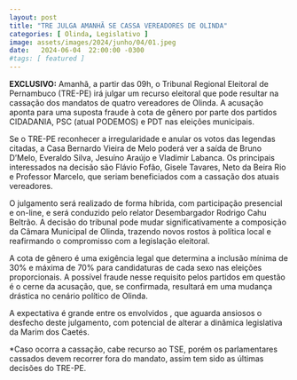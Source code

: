 ```yaml
---
layout: post
title: "TRE JULGA AMANHÃ SE CASSA VEREADORES DE OLINDA"
categories: [ Olinda, Legislativo ]
image: assets/images/2024/junho/04/01.jpeg
date:   2024-06-04  22:00:00 -0300
#tags: [ featured ]
---
```


**EXCLUSIVO:** Amanhã, a partir das 09h, o Tribunal Regional Eleitoral de Pernambuco (TRE-PE) irá julgar um recurso eleitoral que pode resultar na cassação dos mandatos de quatro vereadores de Olinda. A acusação aponta para uma suposta fraude à cota de gênero por parte dos partidos CIDADANIA, PSC (atual PODEMOS) e PDT nas eleições municipais.

Se o TRE-PE reconhecer a irregularidade e anular os votos das legendas citadas, a Casa Bernardo Vieira de Melo poderá ver a saída de Bruno D’Melo, Everaldo Silva, Jesuíno Araújo e Vladimir Labanca. Os principais interessados na decisão são Flávio Fofão, Gisele Tavares, Neto da Beira Rio e Professor Marcelo, que seriam beneficiados com a cassação dos atuais vereadores.

O julgamento será realizado de forma híbrida, com participação presencial e on-line, e será conduzido pelo relator Desembargador Rodrigo Cahu Beltrão. A decisão do tribunal pode mudar significativamente a composição da Câmara Municipal de Olinda, trazendo novos rostos à política local e reafirmando o compromisso com a legislação eleitoral.

A cota de gênero é uma exigência legal que determina a inclusão mínima de 30% e máxima de 70% para candidaturas de cada sexo nas eleições proporcionais. A possível fraude nesse requisito pelos partidos em questão é o cerne da acusação, que, se confirmada, resultará em uma mudança drástica no cenário político de Olinda.

A expectativa é grande entre os envolvidos , que aguarda ansiosos o desfecho deste julgamento, com potencial de alterar a dinâmica legislativa da Marim dos Caetés.

*Caso ocorra a cassação, cabe recurso ao TSE, porém os parlamentares cassados devem recorrer fora do mandato, assim tem sido as últimas decisões do TRE-PE.
